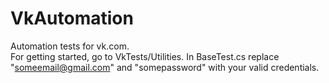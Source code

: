 # VkAutomation
Automation tests for vk.com. <br>
For getting started, go to VkTests/Utilities. 
In BaseTest.cs replace "someemail@gmail.com" and "somepassword" with your valid credentials.
